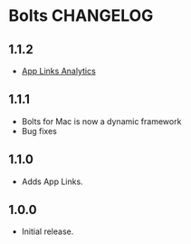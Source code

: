 # Bolts CHANGELOG

## 1.1.2

- [App Links Analytics](https://github.com/BoltsFramework/Bolts-iOS#analytics)

## 1.1.1

- Bolts for Mac is now a dynamic framework
- Bug fixes

## 1.1.0

- Adds App Links.

## 1.0.0

- Initial release.
